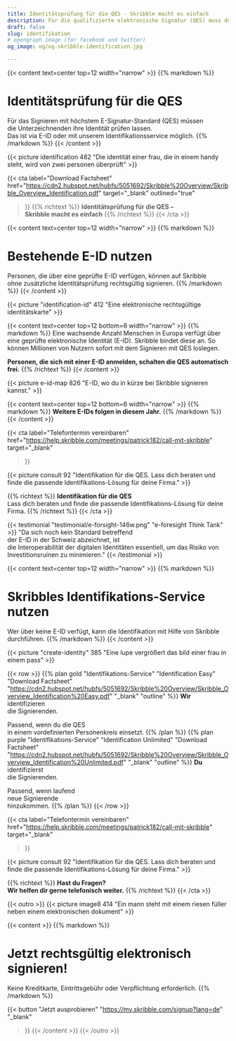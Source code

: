 ```yaml
---
title: Identitätsprüfung für die QES - Skribble macht es einfach
description: Für die qualifizierte elektronische Signatur (QES) muss der Unterzeichnende seine Identität beweisen. Skribble bietet für jeden Geschäftskontext eine passende Identifikationsmöglichkeit an.
draft: false
slug: identifikation
# opengraph image (for facebook and twitter)
og_image: og/og-skribble-identification.jpg

---
```


{{< content text=center top=12 width="narrow" >}}
{{% markdown %}}
# Identitätsprüfung für die QES
Für das Signieren mit höchstem E-Signatur-Standard (QES) müssen <br class="hide-for-mobile">die Unterzeichnenden ihre Identität prüfen lassen. <br class="hide-for-mobile">Das ist via E-ID oder mit unserem Identifikationsservice möglich.
{{% /markdown %}}
{{< /content >}}

{{< picture identification 482 "Die identität einer frau, die in einem handy steht, wird von zwei personen überprüft" >}}

[//]: # (--------------------------------------------------------------------------------------------------------------)

{{< cta
  label="Download Factsheet"
  href="https://cdn2.hubspot.net/hubfs/5051692/Skribble%20Overview/Skribble_Overview_Identification.pdf"
  target="_blank"
  outlined="true"
>}}
{{% richtext %}}
**Identitätsprüfung für die QES – <br class="hide-for-mobile">Skribble macht es einfach**
{{% /richtext %}}
{{< /cta >}}

[//]: # (--------------------------------------------------------------------------------------------------------------)

{{< content text=center top=12 width="narrow" >}}
{{% markdown %}}
# Bestehende E-ID nutzen
Personen, die über eine geprüfte E-ID verfügen, können auf Skribble <br class="hide-for-mobile">ohne zusätzliche Identitätsprüfung rechtsgültig signieren.
{{% /markdown %}}
{{< /content >}}

{{< picture "identification-id" 412 "Eine elektronische rechtsgültige identitätskarte" >}}

{{< content text=center top=12 bottom=6 width="narrow" >}}
{{% markdown %}}
Eine wachsende Anzahl Menschen in Europa verfügt über eine geprüfte elektronische Identität (E-ID). Skribble bindet diese an. So können Millionen von Nutzern sofort mit dem Signieren mit QES loslegen.

**Personen, die sich mit einer E-ID anmelden, schalten die QES automatisch frei.**
{{% /richtext %}}
{{< /content >}}

{{< picture e-id-map 826 "E-ID, wo du in kürze bei Skribble signieren kannst." >}}

{{< content text=center top=12 bottom=6 width="narrow" >}}
{{% markdown %}}
**Weitere E-IDs folgen in diesem Jahr.**
{{% /markdown %}}
{{< /content >}}

{{< cta
  label="Telefontermin vereinbaren"
  href="https://help.skribble.com/meetings/patrick182/call-mit-skribble"
  target="_blank"
>}}

{{< picture consult 92 "Identifikation für die QES. Lass dich beraten und finde die passende Identifikations-Lösung für deine Firma." >}}

{{% richtext %}}
**Identifikation für die QES**<br>
Lass dich beraten und finde die passende Identifikations-Lösung für deine Firma.
{{% /richtext %}}
{{< /cta >}}

[//]: # (--------------------------------------------------------------------------------------------------------------)

{{< testimonial "testimonial/e-forsight-146w.png" "e-foresight Think Tank" >}}
"Da sich noch kein Standard betreffend <br class="hide-for-mobile">der E-ID in der Schweiz abzeichnet, ist <br class="hide-for-mobile">die Interoperabilität der digitalen Identitäten essentiell, um das Risiko von Investitionsruinen zu minimieren." {{< /testimonial >}}

[//]: # (--------------------------------------------------------------------------------------------------------------)

{{< content text=center top=12 width="narrow" >}}
{{% markdown %}}
# Skribbles Identifikations-Service nutzen
Wer über keine E-ID verfügt, kann die Identifikation mit Hilfe von Skribble durchführen.
{{% /markdown %}}
{{< /content >}}

{{< picture "create-identity" 385 "Eine lupe vergrößert das bild einer frau in einem pass" >}}

{{< row >}}
{{% plan
  gold
  "Identifikations-Service"
  "Identification Easy"
  "Download Factsheet"
  "https://cdn2.hubspot.net/hubfs/5051692/Skribble%20Overview/Skribble_Overview_Identification%20Easy.pdf"
  "_blank"
  "outline"
%}}
**Wir** identifizieren<br class="hide-for-mobile">
die Signierenden.

Passend, wenn du die QES <br class="hide-for-mobile">in einem vordefinierten Personenkreis einsetzt.
{{% /plan %}}
{{% plan
  purple
  "Identifikations-Service"
  "Identification Unlimited"
  "Download Factsheet"
  "https://cdn2.hubspot.net/hubfs/5051692/Skribble%20Overview/Skribble_Overview_Identification%20Unlimited.pdf"
  "_blank"
  "outline"
%}}
**Du** identifizierst<br class="hide-for-mobile">
die Signierenden.

Passend, wenn laufend <br class="hide-for-mobile">neue Signierende <br class="hide-for-mobile">hinzukommen.
{{% /plan %}}
{{< /row >}}

{{< cta
  label="Telefontermin vereinbaren"
  href="https://help.skribble.com/meetings/patrick182/call-mit-skribble"
  target="_blank"
>}}

{{< picture consult 92 "Identifikation für die QES. Lass dich beraten und finde die passende Identifikations-Lösung für deine Firma." >}}

{{% richtext %}}
**Hast du Fragen? <br class="hide-for-mobile">Wir helfen dir gerne telefonisch weiter.**
{{% /richtext %}}
{{< /cta >}}

[//]: # (--------------------------------------------------------------------------------------------------------------)

{{< outro >}}
{{< picture image8 414 "Ein mann steht mit einem riesen füller neben einem elektronischen dokument" >}}

{{< content >}}
{{% markdown %}}
# Jetzt rechtsgültig elektronisch signieren!
Keine Kreditkarte, Eintrittsgebühr oder
Verpflichtung erforderlich.
{{% /markdown %}}

{{< button
  "Jetzt ausprobieren"
  "https://my.skribble.com/signup?lang=de"
  "_blank"
>}}
{{< /content >}}
{{< /outro >}}